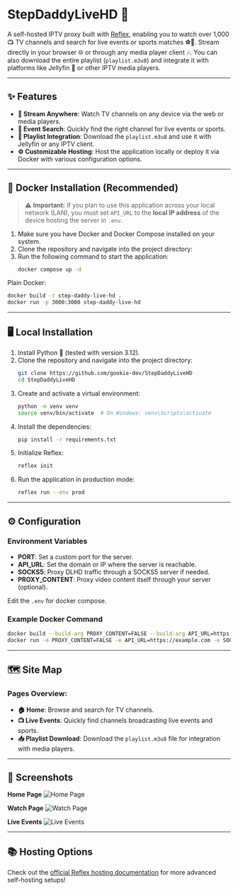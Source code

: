 # StepDaddyLiveHD 🚀

A self-hosted IPTV proxy built with [Reflex](https://reflex.dev), enabling you to watch over 1,000 📺 TV channels and search for live events or sports matches ⚽🏀. Stream directly in your browser 🌐 or through any media player client 🎶. You can also download the entire playlist (`playlist.m3u8`) and integrate it with platforms like Jellyfin 🍇 or other IPTV media players.

---

## ✨ Features

- **📱 Stream Anywhere**: Watch TV channels on any device via the web or media players.
- **🔎 Event Search**: Quickly find the right channel for live events or sports.
- **📄 Playlist Integration**: Download the `playlist.m3u8` and use it with Jellyfin or any IPTV client.
- **⚙️ Customizable Hosting**: Host the application locally or deploy it via Docker with various configuration options.

---

## 🐳 Docker Installation (Recommended)

> ⚠️ **Important:** If you plan to use this application across your local network (LAN), you must set `API_URL` to the **local IP address** of the device hosting the server in `.env`.

1. Make sure you have Docker and Docker Compose installed on your system.
2. Clone the repository and navigate into the project directory:
3. Run the following command to start the application:
   ```bash
   docker compose up -d
   ```

Plain Docker:
```bash
docker build -t step-daddy-live-hd .
docker run -p 3000:3000 step-daddy-live-hd
```

---

## 🖥️ Local Installation

1. Install Python 🐍 (tested with version 3.12).
2. Clone the repository and navigate into the project directory:
   ```bash
   git clone https://github.com/gookie-dev/StepDaddyLiveHD
   cd StepDaddyLiveHD
   ```
3. Create and activate a virtual environment:
   ```bash
   python -m venv venv
   source venv/bin/activate  # On Windows: venv\Scripts\activate
   ```
4. Install the dependencies:
   ```bash
   pip install -r requirements.txt
   ```
5. Initialize Reflex:
   ```bash
   reflex init
   ```
6. Run the application in production mode:
   ```bash
   reflex run --env prod
   ```

---

## ⚙️ Configuration

### Environment Variables

- **PORT**: Set a custom port for the server.
- **API_URL**: Set the domain or IP where the server is reachable.
- **SOCKS5**: Proxy DLHD traffic through a SOCKS5 server if needed.
- **PROXY_CONTENT**: Proxy video content itself through your server (optional).

Edit the `.env` for docker compose.

### Example Docker Command
```bash
docker build --build-arg PROXY_CONTENT=FALSE --build-arg API_URL=https://example.com --build-arg SOCKS5=user:password@proxy.example.com:1080 -t step-daddy-live-hd .
docker run -e PROXY_CONTENT=FALSE -e API_URL=https://example.com -e SOCKS5=user:password@proxy.example.com:1080 -p 3000:3000 step-daddy-live-hd
```

---

## 🗺️ Site Map

### Pages Overview:

- **🏠 Home**: Browse and search for TV channels.
- **📺 Live Events**: Quickly find channels broadcasting live events and sports.
- **📥 Playlist Download**: Download the `playlist.m3u8` file for integration with media players.

---

## 📸 Screenshots

**Home Page**
<img alt="Home Page" src="https://files.catbox.moe/qlqqs5.png">

**Watch Page**
<img alt="Watch Page" src="https://files.catbox.moe/974r9w.png">

**Live Events**
<img alt="Live Events" src="https://files.catbox.moe/7oawie.png">

---

## 📚 Hosting Options

Check out the [official Reflex hosting documentation](https://reflex.dev/docs/hosting/self-hosting/) for more advanced self-hosting setups!
